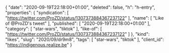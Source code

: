 {
  "date": "2020-09-19T22:18:00+01:00",
  "deleted": false,
  "h": "h-entry",
  "properties": {
    "syndication": [
      "https://twitter.com/ProZD/status/1307373884367237122"
    ],
    "name": [
      "Like of @ProZD's tweet"
    ],
    "published": [
      "2020-09-19T22:18:00+01:00"
    ],
    "category": [
      "star-wars",
      "tiktok"
    ],
    "like-of": [
      "https://twitter.com/ProZD/status/1307373884367237122"
    ]
  },
  "kind": "likes",
  "slug": "2020/09/dr9m8",
  "tags": [
    "star-wars",
    "tiktok"
  ],
  "client_id": "https://indigenous.realize.be"
}
